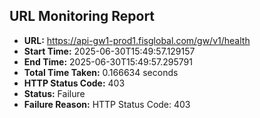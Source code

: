 ## URL Monitoring Report

- **URL:** https://api-gw1-prod1.fisglobal.com/gw/v1/health
- **Start Time:** 2025-06-30T15:49:57.129157
- **End Time:** 2025-06-30T15:49:57.295791
- **Total Time Taken:** 0.166634 seconds
- **HTTP Status Code:** 403
- **Status:** Failure
- **Failure Reason:** HTTP Status Code: 403
